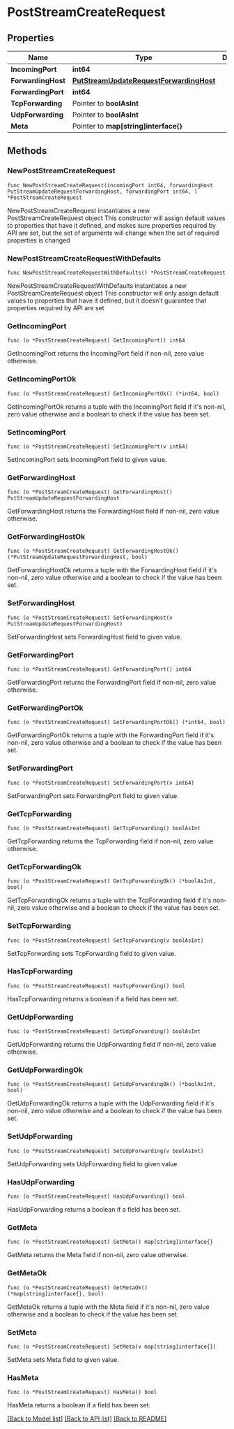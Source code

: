 # PostStreamCreateRequest

## Properties

Name | Type | Description | Notes
------------ | ------------- | ------------- | -------------
**IncomingPort** | **int64** |  | 
**ForwardingHost** | [**PutStreamUpdateRequestForwardingHost**](PutStreamUpdateRequestForwardingHost.md) |  | 
**ForwardingPort** | **int64** |  | 
**TcpForwarding** | Pointer to **boolAsInt** |  | [optional] 
**UdpForwarding** | Pointer to **boolAsInt** |  | [optional] 
**Meta** | Pointer to **map[string]interface{}** |  | [optional] 

## Methods

### NewPostStreamCreateRequest

`func NewPostStreamCreateRequest(incomingPort int64, forwardingHost PutStreamUpdateRequestForwardingHost, forwardingPort int64, ) *PostStreamCreateRequest`

NewPostStreamCreateRequest instantiates a new PostStreamCreateRequest object
This constructor will assign default values to properties that have it defined,
and makes sure properties required by API are set, but the set of arguments
will change when the set of required properties is changed

### NewPostStreamCreateRequestWithDefaults

`func NewPostStreamCreateRequestWithDefaults() *PostStreamCreateRequest`

NewPostStreamCreateRequestWithDefaults instantiates a new PostStreamCreateRequest object
This constructor will only assign default values to properties that have it defined,
but it doesn't guarantee that properties required by API are set

### GetIncomingPort

`func (o *PostStreamCreateRequest) GetIncomingPort() int64`

GetIncomingPort returns the IncomingPort field if non-nil, zero value otherwise.

### GetIncomingPortOk

`func (o *PostStreamCreateRequest) GetIncomingPortOk() (*int64, bool)`

GetIncomingPortOk returns a tuple with the IncomingPort field if it's non-nil, zero value otherwise
and a boolean to check if the value has been set.

### SetIncomingPort

`func (o *PostStreamCreateRequest) SetIncomingPort(v int64)`

SetIncomingPort sets IncomingPort field to given value.


### GetForwardingHost

`func (o *PostStreamCreateRequest) GetForwardingHost() PutStreamUpdateRequestForwardingHost`

GetForwardingHost returns the ForwardingHost field if non-nil, zero value otherwise.

### GetForwardingHostOk

`func (o *PostStreamCreateRequest) GetForwardingHostOk() (*PutStreamUpdateRequestForwardingHost, bool)`

GetForwardingHostOk returns a tuple with the ForwardingHost field if it's non-nil, zero value otherwise
and a boolean to check if the value has been set.

### SetForwardingHost

`func (o *PostStreamCreateRequest) SetForwardingHost(v PutStreamUpdateRequestForwardingHost)`

SetForwardingHost sets ForwardingHost field to given value.


### GetForwardingPort

`func (o *PostStreamCreateRequest) GetForwardingPort() int64`

GetForwardingPort returns the ForwardingPort field if non-nil, zero value otherwise.

### GetForwardingPortOk

`func (o *PostStreamCreateRequest) GetForwardingPortOk() (*int64, bool)`

GetForwardingPortOk returns a tuple with the ForwardingPort field if it's non-nil, zero value otherwise
and a boolean to check if the value has been set.

### SetForwardingPort

`func (o *PostStreamCreateRequest) SetForwardingPort(v int64)`

SetForwardingPort sets ForwardingPort field to given value.


### GetTcpForwarding

`func (o *PostStreamCreateRequest) GetTcpForwarding() boolAsInt`

GetTcpForwarding returns the TcpForwarding field if non-nil, zero value otherwise.

### GetTcpForwardingOk

`func (o *PostStreamCreateRequest) GetTcpForwardingOk() (*boolAsInt, bool)`

GetTcpForwardingOk returns a tuple with the TcpForwarding field if it's non-nil, zero value otherwise
and a boolean to check if the value has been set.

### SetTcpForwarding

`func (o *PostStreamCreateRequest) SetTcpForwarding(v boolAsInt)`

SetTcpForwarding sets TcpForwarding field to given value.

### HasTcpForwarding

`func (o *PostStreamCreateRequest) HasTcpForwarding() bool`

HasTcpForwarding returns a boolean if a field has been set.

### GetUdpForwarding

`func (o *PostStreamCreateRequest) GetUdpForwarding() boolAsInt`

GetUdpForwarding returns the UdpForwarding field if non-nil, zero value otherwise.

### GetUdpForwardingOk

`func (o *PostStreamCreateRequest) GetUdpForwardingOk() (*boolAsInt, bool)`

GetUdpForwardingOk returns a tuple with the UdpForwarding field if it's non-nil, zero value otherwise
and a boolean to check if the value has been set.

### SetUdpForwarding

`func (o *PostStreamCreateRequest) SetUdpForwarding(v boolAsInt)`

SetUdpForwarding sets UdpForwarding field to given value.

### HasUdpForwarding

`func (o *PostStreamCreateRequest) HasUdpForwarding() bool`

HasUdpForwarding returns a boolean if a field has been set.

### GetMeta

`func (o *PostStreamCreateRequest) GetMeta() map[string]interface{}`

GetMeta returns the Meta field if non-nil, zero value otherwise.

### GetMetaOk

`func (o *PostStreamCreateRequest) GetMetaOk() (*map[string]interface{}, bool)`

GetMetaOk returns a tuple with the Meta field if it's non-nil, zero value otherwise
and a boolean to check if the value has been set.

### SetMeta

`func (o *PostStreamCreateRequest) SetMeta(v map[string]interface{})`

SetMeta sets Meta field to given value.

### HasMeta

`func (o *PostStreamCreateRequest) HasMeta() bool`

HasMeta returns a boolean if a field has been set.


[[Back to Model list]](../README.md#documentation-for-models) [[Back to API list]](../README.md#documentation-for-api-endpoints) [[Back to README]](../README.md)


